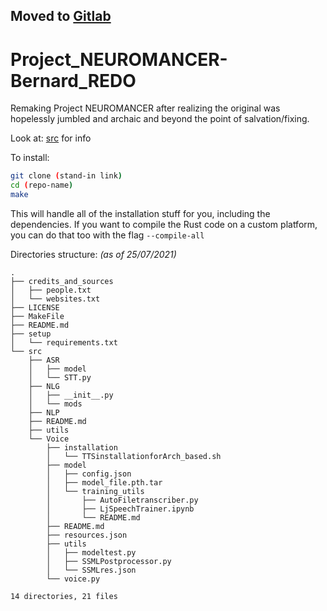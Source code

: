 ## Moved to [Gitlab](https://gitlab.com/Tanmay-V22315/Project_NEUROMANCER-Bernard_REDO)
# Project_NEUROMANCER-Bernard_REDO
 
 
 Remaking Project NEUROMANCER after realizing the original was hopelessly jumbled and archaic and beyond the point of salvation/fixing.

 Look at: [src](./src/README.md) for info


To install:
```bash
git clone (stand-in link)
cd (repo-name) 
make 
```
This will handle all of the installation stuff for you, including the dependencies. If you want to compile the Rust code on a custom platform, you can do that too with the flag `--compile-all` <!-- TODO -->

Directories structure:
*(as of 25/07/2021)*
```
.
├── credits_and_sources
│   ├── people.txt
│   └── websites.txt
├── LICENSE
├── MakeFile
├── README.md
├── setup
│   └── requirements.txt
└── src
    ├── ASR
    │   ├── model
    │   └── STT.py
    ├── NLG
    │   ├── __init__.py
    │   └── mods
    ├── NLP
    ├── README.md
    ├── utils
    └── Voice
        ├── installation
        │   └── TTSinstallationforArch_based.sh
        ├── model
        │   ├── config.json
        │   ├── model_file.pth.tar
        │   └── training_utils
        │       ├── AutoFiletranscriber.py
        │       ├── LjSpeechTrainer.ipynb
        │       └── README.md
        ├── README.md
        ├── resources.json
        ├── utils
        │   ├── modeltest.py
        │   ├── SSMLPostprocessor.py
        │   └── SSMLres.json
        └── voice.py

14 directories, 21 files

```
